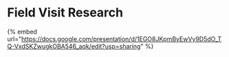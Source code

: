 # Field Visit Research

{% embed url="https://docs.google.com/presentation/d/1EGO8JKpmBvEwVy9D5dO_TQ-VxdSKZwugkOBA546_aqk/edit?usp=sharing" %}

